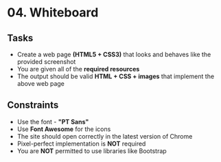 # 04. Whiteboard

## Tasks
* Create a web page **(HTML5 + CSS3)** that looks and behaves like the provided screenshot
* You are given all of the **required resources**
* The output should be valid **HTML + CSS + images** that implement the above web page

## Constraints
* Use the font - **"PT Sans"**
* Use **Font Awesome** for the icons
* The site should open correctly in the latest version of Chrome
* Pixel-perfect implementation is **NOT** required
* You are **NOT** permitted to use libraries like Bootstrap